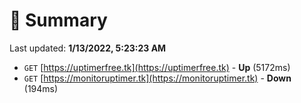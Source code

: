 # 📖 Summary
Last updated: **1/13/2022, 5:23:23 AM**

- `GET` [https://uptimerfree.tk](https://uptimerfree.tk) - **Up** (5172ms)
- `GET` [https://monitoruptimer.tk](https://monitoruptimer.tk) - **Down** (194ms)

